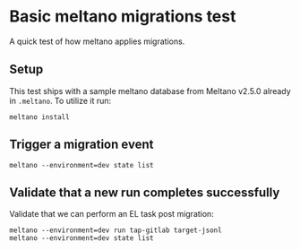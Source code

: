 # Basic meltano migrations test

A quick test of how meltano applies migrations.

## Setup

This test ships with a sample meltano database from Meltano v2.5.0 already in `.meltano`. To utilize it run:

```shell
meltano install
```

## Trigger a migration event

```shell
meltano --environment=dev state list
```

## Validate that a new run completes successfully

Validate that we can perform an EL task post migration:

```shell
meltano --environment=dev run tap-gitlab target-jsonl
meltano --environment=dev state list
```

